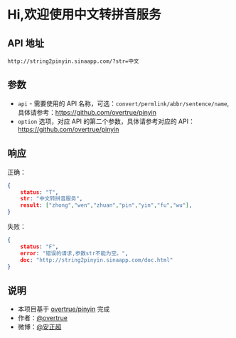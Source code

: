 # Hi,欢迎使用中文转拼音服务

## API 地址

```
http://string2pinyin.sinaapp.com/?str=中文
```

## 参数

- `api` - 需要使用的 API 名称，可选：`convert/permlink/abbr/sentence/name`,具体请参考：https://github.com/overtrue/pinyin
- `option` 选项，对应 API 的第二个参数，具体请参考对应的 API：https://github.com/overtrue/pinyin

## 响应

正确：

```json
{
	status: "T",
	str: "中文转拼音服务",
	result: ["zhong","wen","zhuan","pin","yin","fu","wu"],
}
```

失败：

```json
{
	status: "F",
	error: "错误的请求,参数str不能为空。",
	doc: "http://string2pinyin.sinaapp.com/doc.html"
}
```

## 说明

- 本项目基于 [overtrue/pinyin](https://github.com/overtrue/pinyin) 完成
- 作者：[@overtrue](https://github.com/overtrue)
- 微博：[@安正超](http://weibo.com/44294631)
